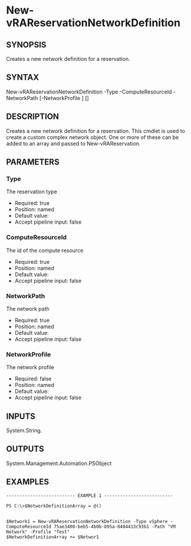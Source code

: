 # New-vRAReservationNetworkDefinition

## SYNOPSIS
    
Creates a new network definition for a reservation.

## SYNTAX
 New-vRAReservationNetworkDefinition -Type <String> -ComputeResourceId <String> -NetworkPath <String> [-NetworkProfile <String>] [<CommonParameters>]    

## DESCRIPTION

Creates a new network definition for a reservation. This cmdlet is used to create a custom
complex network object. One or more of these can be added to an array and passed to New-vRAReservation.

## PARAMETERS


### Type

The reservation type

* Required: true
* Position: named
* Default value: 
* Accept pipeline input: false

### ComputeResourceId

The id of the compute resource

* Required: true
* Position: named
* Default value: 
* Accept pipeline input: false

### NetworkPath

The network path

* Required: true
* Position: named
* Default value: 
* Accept pipeline input: false

### NetworkProfile

The network profile

* Required: false
* Position: named
* Default value: 
* Accept pipeline input: false

## INPUTS

System.String.

## OUTPUTS

System.Management.Automation.PSObject

## EXAMPLES
```
-------------------------- EXAMPLE 1 --------------------------

PS C:\>$NetworkDefinitionArray = @()


$Network1 = New-vRAReservationNetworkDefinition -Type vSphere -ComputeResourceId 75ae3400-beb5-4b0b-895a-0484413c93b1 -Path "VM Network" -Profile "Test"
$NetworkDefinitionArray += $Networ1
```

